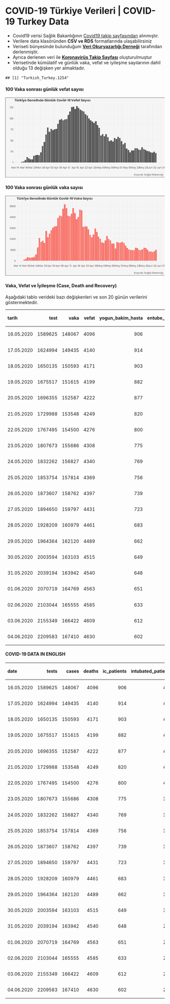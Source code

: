 COVID-19 Türkiye Verileri | COVID-19 Turkey Data
================

  - Covid19 verisi Sağlık Bakanlığının [Covid19 takip
    sayfasından](https://covid19.saglik.gov.tr/) alınmıştır.
  - Verilere data klasöründen **CSV ve RDS** formatlarında
    ulaşabilirsiniz
  - Veriseti bünyesinde bulunduğum **[Veri Okuryazarlığı
    Derneği](https://twitter.com/voydorg)** tarafından derlenmiştir.
  - Ayrıca derlenen veri ile **[Koronavirüs Takip
    Sayfası](https://veribulteni.voyd.org.tr/koronavirus-takip/)**
    oluşturulmuştur
  - Verisetinde kümülatif ve günlük vaka, vefat ve iyileşme sayılarının
    dahil olduğu 13 değişken yer almaktadır.

<!-- end list -->

    ## [1] "Turkish_Turkey.1254"

#### 100 Vaka sonrası günlük vefat sayısı

![](README_files/figure-gfm/unnamed-chunk-2-1.png)<!-- -->

#### 100 Vaka sonrası günlük vaka sayısı

![](README_files/figure-gfm/unnamed-chunk-3-1.png)<!-- -->

#### Vaka, Vefat ve İyileşme (Case, Death and Recovery)

Aşağıdaki tablo verideki bazı değişkenleri ve son 20 günün verilerini
göstermektedir.

<table>

<thead>

<tr>

<th style="text-align:left;">

tarih

</th>

<th style="text-align:right;">

test

</th>

<th style="text-align:right;">

vaka

</th>

<th style="text-align:right;">

vefat

</th>

<th style="text-align:right;">

yogun\_bakim\_hasta

</th>

<th style="text-align:right;">

entube\_hasta

</th>

<th style="text-align:right;">

iyilesme

</th>

<th style="text-align:right;">

gunluk\_vefat

</th>

<th style="text-align:right;">

gunluk\_vaka

</th>

</tr>

</thead>

<tbody>

<tr>

<td style="text-align:left;">

16.05.2020

</td>

<td style="text-align:right;">

1589625

</td>

<td style="text-align:right;">

148067

</td>

<td style="text-align:right;">

4096

</td>

<td style="text-align:right;">

906

</td>

<td style="text-align:right;">

474

</td>

<td style="text-align:right;">

108137

</td>

<td style="text-align:right;">

41

</td>

<td style="text-align:right;">

1610

</td>

</tr>

<tr>

<td style="text-align:left;">

17.05.2020

</td>

<td style="text-align:right;">

1624994

</td>

<td style="text-align:right;">

149435

</td>

<td style="text-align:right;">

4140

</td>

<td style="text-align:right;">

914

</td>

<td style="text-align:right;">

468

</td>

<td style="text-align:right;">

109962

</td>

<td style="text-align:right;">

44

</td>

<td style="text-align:right;">

1368

</td>

</tr>

<tr>

<td style="text-align:left;">

18.05.2020

</td>

<td style="text-align:right;">

1650135

</td>

<td style="text-align:right;">

150593

</td>

<td style="text-align:right;">

4171

</td>

<td style="text-align:right;">

903

</td>

<td style="text-align:right;">

463

</td>

<td style="text-align:right;">

111577

</td>

<td style="text-align:right;">

31

</td>

<td style="text-align:right;">

1158

</td>

</tr>

<tr>

<td style="text-align:left;">

19.05.2020

</td>

<td style="text-align:right;">

1675517

</td>

<td style="text-align:right;">

151615

</td>

<td style="text-align:right;">

4199

</td>

<td style="text-align:right;">

882

</td>

<td style="text-align:right;">

455

</td>

<td style="text-align:right;">

112895

</td>

<td style="text-align:right;">

28

</td>

<td style="text-align:right;">

1022

</td>

</tr>

<tr>

<td style="text-align:left;">

20.05.2020

</td>

<td style="text-align:right;">

1696355

</td>

<td style="text-align:right;">

152587

</td>

<td style="text-align:right;">

4222

</td>

<td style="text-align:right;">

877

</td>

<td style="text-align:right;">

445

</td>

<td style="text-align:right;">

113987

</td>

<td style="text-align:right;">

23

</td>

<td style="text-align:right;">

972

</td>

</tr>

<tr>

<td style="text-align:left;">

21.05.2020

</td>

<td style="text-align:right;">

1729988

</td>

<td style="text-align:right;">

153548

</td>

<td style="text-align:right;">

4249

</td>

<td style="text-align:right;">

820

</td>

<td style="text-align:right;">

424

</td>

<td style="text-align:right;">

114990

</td>

<td style="text-align:right;">

27

</td>

<td style="text-align:right;">

961

</td>

</tr>

<tr>

<td style="text-align:left;">

22.05.2020

</td>

<td style="text-align:right;">

1767495

</td>

<td style="text-align:right;">

154500

</td>

<td style="text-align:right;">

4276

</td>

<td style="text-align:right;">

800

</td>

<td style="text-align:right;">

401

</td>

<td style="text-align:right;">

116111

</td>

<td style="text-align:right;">

27

</td>

<td style="text-align:right;">

952

</td>

</tr>

<tr>

<td style="text-align:left;">

23.05.2020

</td>

<td style="text-align:right;">

1807673

</td>

<td style="text-align:right;">

155686

</td>

<td style="text-align:right;">

4308

</td>

<td style="text-align:right;">

775

</td>

<td style="text-align:right;">

388

</td>

<td style="text-align:right;">

117602

</td>

<td style="text-align:right;">

32

</td>

<td style="text-align:right;">

1186

</td>

</tr>

<tr>

<td style="text-align:left;">

24.05.2020

</td>

<td style="text-align:right;">

1832262

</td>

<td style="text-align:right;">

156827

</td>

<td style="text-align:right;">

4340

</td>

<td style="text-align:right;">

769

</td>

<td style="text-align:right;">

385

</td>

<td style="text-align:right;">

118694

</td>

<td style="text-align:right;">

32

</td>

<td style="text-align:right;">

1141

</td>

</tr>

<tr>

<td style="text-align:left;">

25.05.2020

</td>

<td style="text-align:right;">

1853754

</td>

<td style="text-align:right;">

157814

</td>

<td style="text-align:right;">

4369

</td>

<td style="text-align:right;">

756

</td>

<td style="text-align:right;">

371

</td>

<td style="text-align:right;">

120015

</td>

<td style="text-align:right;">

29

</td>

<td style="text-align:right;">

987

</td>

</tr>

<tr>

<td style="text-align:left;">

26.05.2020

</td>

<td style="text-align:right;">

1873607

</td>

<td style="text-align:right;">

158762

</td>

<td style="text-align:right;">

4397

</td>

<td style="text-align:right;">

739

</td>

<td style="text-align:right;">

338

</td>

<td style="text-align:right;">

121507

</td>

<td style="text-align:right;">

28

</td>

<td style="text-align:right;">

948

</td>

</tr>

<tr>

<td style="text-align:left;">

27.05.2020

</td>

<td style="text-align:right;">

1894650

</td>

<td style="text-align:right;">

159797

</td>

<td style="text-align:right;">

4431

</td>

<td style="text-align:right;">

723

</td>

<td style="text-align:right;">

331

</td>

<td style="text-align:right;">

122793

</td>

<td style="text-align:right;">

34

</td>

<td style="text-align:right;">

1035

</td>

</tr>

<tr>

<td style="text-align:left;">

28.05.2020

</td>

<td style="text-align:right;">

1928209

</td>

<td style="text-align:right;">

160979

</td>

<td style="text-align:right;">

4461

</td>

<td style="text-align:right;">

683

</td>

<td style="text-align:right;">

339

</td>

<td style="text-align:right;">

124369

</td>

<td style="text-align:right;">

30

</td>

<td style="text-align:right;">

1182

</td>

</tr>

<tr>

<td style="text-align:left;">

29.05.2020

</td>

<td style="text-align:right;">

1964364

</td>

<td style="text-align:right;">

162120

</td>

<td style="text-align:right;">

4489

</td>

<td style="text-align:right;">

662

</td>

<td style="text-align:right;">

324

</td>

<td style="text-align:right;">

125963

</td>

<td style="text-align:right;">

28

</td>

<td style="text-align:right;">

1141

</td>

</tr>

<tr>

<td style="text-align:left;">

30.05.2020

</td>

<td style="text-align:right;">

2003594

</td>

<td style="text-align:right;">

163103

</td>

<td style="text-align:right;">

4515

</td>

<td style="text-align:right;">

649

</td>

<td style="text-align:right;">

308

</td>

<td style="text-align:right;">

126984

</td>

<td style="text-align:right;">

26

</td>

<td style="text-align:right;">

983

</td>

</tr>

<tr>

<td style="text-align:left;">

31.05.2020

</td>

<td style="text-align:right;">

2039194

</td>

<td style="text-align:right;">

163942

</td>

<td style="text-align:right;">

4540

</td>

<td style="text-align:right;">

648

</td>

<td style="text-align:right;">

287

</td>

<td style="text-align:right;">

127973

</td>

<td style="text-align:right;">

25

</td>

<td style="text-align:right;">

839

</td>

</tr>

<tr>

<td style="text-align:left;">

01.06.2020

</td>

<td style="text-align:right;">

2070719

</td>

<td style="text-align:right;">

164769

</td>

<td style="text-align:right;">

4563

</td>

<td style="text-align:right;">

651

</td>

<td style="text-align:right;">

283

</td>

<td style="text-align:right;">

128947

</td>

<td style="text-align:right;">

23

</td>

<td style="text-align:right;">

827

</td>

</tr>

<tr>

<td style="text-align:left;">

02.06.2020

</td>

<td style="text-align:right;">

2103044

</td>

<td style="text-align:right;">

165555

</td>

<td style="text-align:right;">

4585

</td>

<td style="text-align:right;">

633

</td>

<td style="text-align:right;">

271

</td>

<td style="text-align:right;">

129921

</td>

<td style="text-align:right;">

22

</td>

<td style="text-align:right;">

786

</td>

</tr>

<tr>

<td style="text-align:left;">

03.06.2020

</td>

<td style="text-align:right;">

2155349

</td>

<td style="text-align:right;">

166422

</td>

<td style="text-align:right;">

4609

</td>

<td style="text-align:right;">

612

</td>

<td style="text-align:right;">

261

</td>

<td style="text-align:right;">

130852

</td>

<td style="text-align:right;">

24

</td>

<td style="text-align:right;">

867

</td>

</tr>

<tr>

<td style="text-align:left;">

04.06.2020

</td>

<td style="text-align:right;">

2209583

</td>

<td style="text-align:right;">

167410

</td>

<td style="text-align:right;">

4630

</td>

<td style="text-align:right;">

602

</td>

<td style="text-align:right;">

265

</td>

<td style="text-align:right;">

131778

</td>

<td style="text-align:right;">

21

</td>

<td style="text-align:right;">

988

</td>

</tr>

</tbody>

</table>

#### COVID-19 DATA IN ENGLISH

<table>

<thead>

<tr>

<th style="text-align:left;">

date

</th>

<th style="text-align:right;">

tests

</th>

<th style="text-align:right;">

cases

</th>

<th style="text-align:right;">

deaths

</th>

<th style="text-align:right;">

ic\_patients

</th>

<th style="text-align:right;">

intubated\_patients

</th>

<th style="text-align:right;">

recovered

</th>

<th style="text-align:right;">

daily\_death

</th>

<th style="text-align:right;">

daily\_case

</th>

</tr>

</thead>

<tbody>

<tr>

<td style="text-align:left;">

16.05.2020

</td>

<td style="text-align:right;">

1589625

</td>

<td style="text-align:right;">

148067

</td>

<td style="text-align:right;">

4096

</td>

<td style="text-align:right;">

906

</td>

<td style="text-align:right;">

474

</td>

<td style="text-align:right;">

108137

</td>

<td style="text-align:right;">

41

</td>

<td style="text-align:right;">

1610

</td>

</tr>

<tr>

<td style="text-align:left;">

17.05.2020

</td>

<td style="text-align:right;">

1624994

</td>

<td style="text-align:right;">

149435

</td>

<td style="text-align:right;">

4140

</td>

<td style="text-align:right;">

914

</td>

<td style="text-align:right;">

468

</td>

<td style="text-align:right;">

109962

</td>

<td style="text-align:right;">

44

</td>

<td style="text-align:right;">

1368

</td>

</tr>

<tr>

<td style="text-align:left;">

18.05.2020

</td>

<td style="text-align:right;">

1650135

</td>

<td style="text-align:right;">

150593

</td>

<td style="text-align:right;">

4171

</td>

<td style="text-align:right;">

903

</td>

<td style="text-align:right;">

463

</td>

<td style="text-align:right;">

111577

</td>

<td style="text-align:right;">

31

</td>

<td style="text-align:right;">

1158

</td>

</tr>

<tr>

<td style="text-align:left;">

19.05.2020

</td>

<td style="text-align:right;">

1675517

</td>

<td style="text-align:right;">

151615

</td>

<td style="text-align:right;">

4199

</td>

<td style="text-align:right;">

882

</td>

<td style="text-align:right;">

455

</td>

<td style="text-align:right;">

112895

</td>

<td style="text-align:right;">

28

</td>

<td style="text-align:right;">

1022

</td>

</tr>

<tr>

<td style="text-align:left;">

20.05.2020

</td>

<td style="text-align:right;">

1696355

</td>

<td style="text-align:right;">

152587

</td>

<td style="text-align:right;">

4222

</td>

<td style="text-align:right;">

877

</td>

<td style="text-align:right;">

445

</td>

<td style="text-align:right;">

113987

</td>

<td style="text-align:right;">

23

</td>

<td style="text-align:right;">

972

</td>

</tr>

<tr>

<td style="text-align:left;">

21.05.2020

</td>

<td style="text-align:right;">

1729988

</td>

<td style="text-align:right;">

153548

</td>

<td style="text-align:right;">

4249

</td>

<td style="text-align:right;">

820

</td>

<td style="text-align:right;">

424

</td>

<td style="text-align:right;">

114990

</td>

<td style="text-align:right;">

27

</td>

<td style="text-align:right;">

961

</td>

</tr>

<tr>

<td style="text-align:left;">

22.05.2020

</td>

<td style="text-align:right;">

1767495

</td>

<td style="text-align:right;">

154500

</td>

<td style="text-align:right;">

4276

</td>

<td style="text-align:right;">

800

</td>

<td style="text-align:right;">

401

</td>

<td style="text-align:right;">

116111

</td>

<td style="text-align:right;">

27

</td>

<td style="text-align:right;">

952

</td>

</tr>

<tr>

<td style="text-align:left;">

23.05.2020

</td>

<td style="text-align:right;">

1807673

</td>

<td style="text-align:right;">

155686

</td>

<td style="text-align:right;">

4308

</td>

<td style="text-align:right;">

775

</td>

<td style="text-align:right;">

388

</td>

<td style="text-align:right;">

117602

</td>

<td style="text-align:right;">

32

</td>

<td style="text-align:right;">

1186

</td>

</tr>

<tr>

<td style="text-align:left;">

24.05.2020

</td>

<td style="text-align:right;">

1832262

</td>

<td style="text-align:right;">

156827

</td>

<td style="text-align:right;">

4340

</td>

<td style="text-align:right;">

769

</td>

<td style="text-align:right;">

385

</td>

<td style="text-align:right;">

118694

</td>

<td style="text-align:right;">

32

</td>

<td style="text-align:right;">

1141

</td>

</tr>

<tr>

<td style="text-align:left;">

25.05.2020

</td>

<td style="text-align:right;">

1853754

</td>

<td style="text-align:right;">

157814

</td>

<td style="text-align:right;">

4369

</td>

<td style="text-align:right;">

756

</td>

<td style="text-align:right;">

371

</td>

<td style="text-align:right;">

120015

</td>

<td style="text-align:right;">

29

</td>

<td style="text-align:right;">

987

</td>

</tr>

<tr>

<td style="text-align:left;">

26.05.2020

</td>

<td style="text-align:right;">

1873607

</td>

<td style="text-align:right;">

158762

</td>

<td style="text-align:right;">

4397

</td>

<td style="text-align:right;">

739

</td>

<td style="text-align:right;">

338

</td>

<td style="text-align:right;">

121507

</td>

<td style="text-align:right;">

28

</td>

<td style="text-align:right;">

948

</td>

</tr>

<tr>

<td style="text-align:left;">

27.05.2020

</td>

<td style="text-align:right;">

1894650

</td>

<td style="text-align:right;">

159797

</td>

<td style="text-align:right;">

4431

</td>

<td style="text-align:right;">

723

</td>

<td style="text-align:right;">

331

</td>

<td style="text-align:right;">

122793

</td>

<td style="text-align:right;">

34

</td>

<td style="text-align:right;">

1035

</td>

</tr>

<tr>

<td style="text-align:left;">

28.05.2020

</td>

<td style="text-align:right;">

1928209

</td>

<td style="text-align:right;">

160979

</td>

<td style="text-align:right;">

4461

</td>

<td style="text-align:right;">

683

</td>

<td style="text-align:right;">

339

</td>

<td style="text-align:right;">

124369

</td>

<td style="text-align:right;">

30

</td>

<td style="text-align:right;">

1182

</td>

</tr>

<tr>

<td style="text-align:left;">

29.05.2020

</td>

<td style="text-align:right;">

1964364

</td>

<td style="text-align:right;">

162120

</td>

<td style="text-align:right;">

4489

</td>

<td style="text-align:right;">

662

</td>

<td style="text-align:right;">

324

</td>

<td style="text-align:right;">

125963

</td>

<td style="text-align:right;">

28

</td>

<td style="text-align:right;">

1141

</td>

</tr>

<tr>

<td style="text-align:left;">

30.05.2020

</td>

<td style="text-align:right;">

2003594

</td>

<td style="text-align:right;">

163103

</td>

<td style="text-align:right;">

4515

</td>

<td style="text-align:right;">

649

</td>

<td style="text-align:right;">

308

</td>

<td style="text-align:right;">

126984

</td>

<td style="text-align:right;">

26

</td>

<td style="text-align:right;">

983

</td>

</tr>

<tr>

<td style="text-align:left;">

31.05.2020

</td>

<td style="text-align:right;">

2039194

</td>

<td style="text-align:right;">

163942

</td>

<td style="text-align:right;">

4540

</td>

<td style="text-align:right;">

648

</td>

<td style="text-align:right;">

287

</td>

<td style="text-align:right;">

127973

</td>

<td style="text-align:right;">

25

</td>

<td style="text-align:right;">

839

</td>

</tr>

<tr>

<td style="text-align:left;">

01.06.2020

</td>

<td style="text-align:right;">

2070719

</td>

<td style="text-align:right;">

164769

</td>

<td style="text-align:right;">

4563

</td>

<td style="text-align:right;">

651

</td>

<td style="text-align:right;">

283

</td>

<td style="text-align:right;">

128947

</td>

<td style="text-align:right;">

23

</td>

<td style="text-align:right;">

827

</td>

</tr>

<tr>

<td style="text-align:left;">

02.06.2020

</td>

<td style="text-align:right;">

2103044

</td>

<td style="text-align:right;">

165555

</td>

<td style="text-align:right;">

4585

</td>

<td style="text-align:right;">

633

</td>

<td style="text-align:right;">

271

</td>

<td style="text-align:right;">

129921

</td>

<td style="text-align:right;">

22

</td>

<td style="text-align:right;">

786

</td>

</tr>

<tr>

<td style="text-align:left;">

03.06.2020

</td>

<td style="text-align:right;">

2155349

</td>

<td style="text-align:right;">

166422

</td>

<td style="text-align:right;">

4609

</td>

<td style="text-align:right;">

612

</td>

<td style="text-align:right;">

261

</td>

<td style="text-align:right;">

130852

</td>

<td style="text-align:right;">

24

</td>

<td style="text-align:right;">

867

</td>

</tr>

<tr>

<td style="text-align:left;">

04.06.2020

</td>

<td style="text-align:right;">

2209583

</td>

<td style="text-align:right;">

167410

</td>

<td style="text-align:right;">

4630

</td>

<td style="text-align:right;">

602

</td>

<td style="text-align:right;">

265

</td>

<td style="text-align:right;">

131778

</td>

<td style="text-align:right;">

21

</td>

<td style="text-align:right;">

988

</td>

</tr>

</tbody>

</table>
